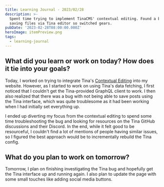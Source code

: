 ```yaml
---
title: Learning Journal - 2023/02/28
description: >-
  Spent time trying to implement TinaCMS' contextual editing. Found a bug with
  saving files via Tina editor so switched gears.
pubDate: '2023-02-28T08:00:00.000Z'
heroImage: itemPreview.png
tags:
  - learning-journal
---
```


## What did you learn or work on today? How does it tie into your goals?

Today, I worked on trying to integrate Tina's [Contextual Editing](https://tina.io/docs/contextual-editing/react/ "") into my website. However, as I started to work on using Tina's data fetching, I first noticed that I couldn't get the Tina-provided GraphQL client to work. I then also realized that there was a bug with not being able to save posts using the Tina interface, which was quite troublesome as it had been working when I had initially set everything up.

I ended up diverting my focus from the contextual editing to spend some time troubleshooting the bug and looking for resources on the Tina GitHub discussions and their Discord. In the end, while it felt good to be resourceful, I couldn't find a lot of mentions of people having similar issues, so I figured the best approach would be to incrementally rebuild the Tina config.

## What do you plan to work on tomorrow?

Tomorrow, I plan on finishing investigating the Tina bug and hopefully get the Tina interface up and running again. I also plan to update the page with some small touches like adding social media buttons.
